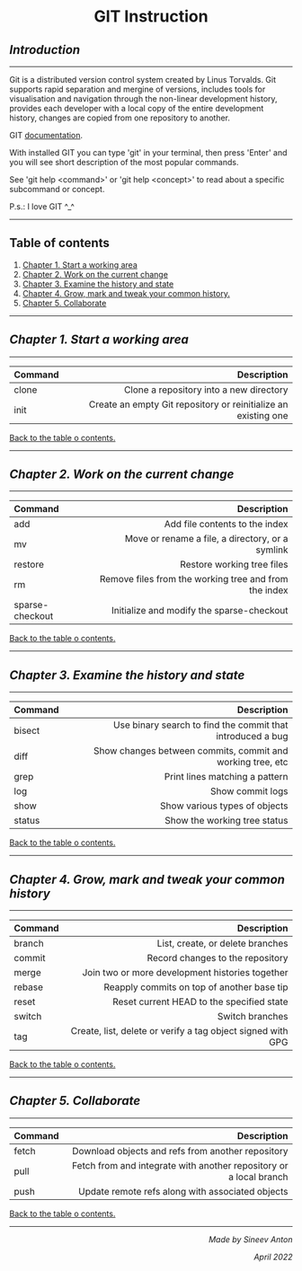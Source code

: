 # **<center>GIT Instruction</center>**

## *Introduction*
___

Git is a distributed version control system created by Linus Torvalds. Git supports rapid separation and mergine of versions, includes tools for visualisation and navigation through the non-linear development history, provides each developer with a local copy of the entire development history, changes are copied from one repository to another.

GIT <a href = "https://git-scm.com/doc">documentation</a>.

With installed GIT you can type 'git' in your terminal, then press 'Enter' and you will see short description of the most popular commands.

See 'git help \<command\>' or 'git help \<concept\>'
to read about a specific subcommand or concept.

P.s.: I love GIT ^_^
___
<a id = "ToC"></a>
## Table of contents
1. [Chapter 1. Start a working area](#Chapter1)
2. [Chapter 2. Work on the current change](#Chapter2)
3. [Chapter 3. Examine the history and state](#Chapter3)
4. [Chapter 4. Grow, mark and tweak your common history.](#Chapter4)
5. [Chapter 5. Collaborate](#Chapter5)


___
<a id = "Chapter1"></a>
## *Chapter 1. Start a working area*
___

| Command              | Description             |
| :------------------- | ----------------------: |
|clone| Clone a repository into a new directory|
|init| Create an empty Git repository or reinitialize an existing one|

[Back to the table o contents.](#ToC)
___

<a id = "Chapter2"></a>
## *Chapter 2. Work on the current change*
___

| Command              | Description             |
| :------------------- | ----------------------: |
|add|Add file contents to the index|
|mv|Move or rename a file, a directory, or a symlink|
|restore|Restore working tree files|
|rm|Remove files from the working tree and from the index|
|sparse-checkout|Initialize and modify the sparse-checkout|

[Back to the table o contents.](#ToC)
___

<a id = "Chapter3"></a>
## *Chapter 3. Examine the history and state*
___

| Command              | Description             |
| :------------------- | ----------------------: |
|bisect|Use binary search to find the commit that introduced a bug|
|diff|Show changes between commits, commit and working tree, etc|
|grep|Print lines matching a pattern|
|log|Show commit logs|
|show|Show various types of objects|
|status|Show the working tree status|

[Back to the table o contents.](#ToC)
___

<a id = "Chapter4"></a>
## *Chapter 4. Grow, mark and tweak your common history*
___

| Command              | Description             |
| :------------------- | ----------------------: |
|branch|List, create, or delete branches|
|commit|Record changes to the repository|
|merge|Join two or more development histories together|
|rebase|Reapply commits on top of another base tip|
|reset|Reset current HEAD to the specified state|
|switch|Switch branches|
|tag|Create, list, delete or verify a tag object signed with GPG|

[Back to the table o contents.](#ToC)
___
<a id = "Chapter5"></a>
## *Chapter 5. Collaborate*
___

| Command              | Description             |
| :------------------- | ----------------------: |
|fetch|Download objects and refs from another repository|
|pull|Fetch from and integrate with another repository or a local branch|
|push|Update remote refs along with associated objects|

[Back to the table o contents.](#ToC)
___

*<p align="right">Made by Sineev Anton</p>*
*<p align="right">April 2022</p>*